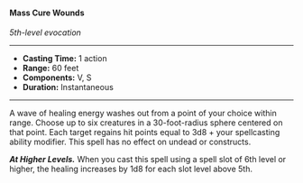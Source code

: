 #### Mass Cure Wounds
*5th-level evocation*
___
- **Casting Time:** 1 action
- **Range:** 60 feet
- **Components:** V, S
- **Duration:** Instantaneous
___
A wave of healing energy washes out from a point of your choice within range. Choose up to six creatures in a 30-foot-radius sphere centered on that point. Each target regains hit points equal to 3d8 + your spellcasting ability modifier. This spell has no effect on undead or constructs.

***At Higher Levels.*** When you cast this spell using a spell slot of 6th level or higher, the healing increases by 1d8 for each slot level above 5th.